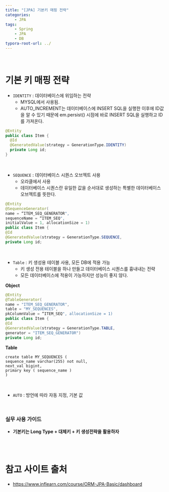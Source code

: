 ```yaml
---
title: "[JPA] 기본키 매핑 전략"
categories: 
    - JPA
tags:
    - Spring
    - JPA
    - DB
typora-root-url: ../
---
```


<br>



# 기본 키 매핑 전략

* `IDENTITY` : 데이터베이스에 위임하는 전략
  * MYSQL에서 사용됨.
  * AUTO_INCREMENT는 데이터베이스에 INSERT SQL을 실행한 이후에 ID값을 알 수 있기 때문에 em.persist() 시점에 바로 INSERT SQL을 실행하고 ID를 가져온다.

```java
@Entity
public class Item {
  @Id
  @GeneratedValue(strategy = GenerationType.IDENTITY)
  private Long id;
}
```

<br>

* `SEQUENCE` : 데이터베이스 시퀀스 오브젝트 사용
  * 오라클에서 사용
  * 데이터베이스 시퀀스란 유일한 값을 순서대로 생성하는 특별한 데이터베이스 오브젝트를 뜻한다.

```java
@Entity
@SequenceGenerator(
name = “ITEM_SEQ_GENERATOR",
sequenceName = “ITEM_SEQ",
initialValue = 1, allocationSize = 1)
public class Item {
@Id
@GeneratedValue(strategy = GenerationType.SEQUENCE,
private Long id;
```

<br>

* `Table` : 키 생성용 테이블 사용, 모든 DB에 적용 가능
  * 키 생성 전용 테이블을 하나 만들고 데이터베이스 시퀀스를 흉내내는 전략
  * 모든 데이터베이스에 적용이 가능하지만 성능이 좋지 않다.

**Object**

```java
@Entity
@TableGenerator(
name = "ITEM_SEQ_GENERATOR",
table = "MY_SEQUENCES",
pkColumnValue = “ITEM_SEQ", allocationSize = 1)
public class Item {
@Id
@GeneratedValue(strategy = GenerationType.TABLE,
generator = "ITEM_SEQ_GENERATOR")
private Long id;
```

**Table**

```mysql
create table MY_SEQUENCES (
sequence_name varchar(255) not null,
next_val bigint,
primary key ( sequence_name )
)
```

<br>

* `AUTO` : 방언에 따라 자동 지정, 기본 값

<br>



### 실무 사용 가이드

* **기본키는 Long Type + 대체키 + 키 생성전략을 활용하자**

<br>

<br>



# 참고 사이트 출처

* https://www.inflearn.com/course/ORM-JPA-Basic/dashboard











